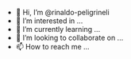 - 👋 Hi, I’m @rinaldo-peligrineli
- 👀 I’m interested in ...
- 🌱 I’m currently learning ...
- 💞️ I’m looking to collaborate on ...
- 📫 How to reach me ...

<!---
rinaldo-peligrineli/rinaldo-peligrineli is a ✨ special ✨ repository because its `README.md` (this file) appears on your GitHub profile.
You can click the Preview link to take a look at your changes.
--->
